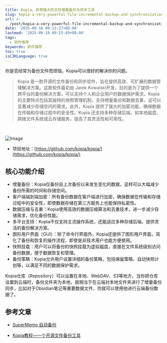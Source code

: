 ```yaml
---
title: Kopia，非常强大的文件增量备份与同步工具
slug: kopia-a-very-powerful-file-incremental-backup-and-synchronization-tool-2aoevm
url: >-
  /post/kopia-a-very-powerful-file-incremental-backup-and-synchronization-tool-2aoevm.html
date: '2025-08-18 09:13:27+08:00'
lastmod: '2025-08-18 09:15:49+08:00'
tags:
  - 软件推荐
keywords: 软件推荐
toc: true
isCJKLanguage: true
---
```






你是否经常为备份文件而烦恼，Kopia可以很好的解决你的问题。

> Kopia 是一款开源的文件备份和同步软件，旨在提供高效、可扩展的数据管理解决方案。这款软件最初由 Jarek Kowalski开发，目的是为了提供一个跨平台的备份解决方案，可以支持个人和企业用户的数据保护需求。Kopia 的主要特点包括其独特的快照管理机制，支持增量备份和数据去重，这可以显著减少存储空间的需求。此外，Kopia 提供了强大的加密功能，确保数据在传输和存储过程中的安全性。Kopia 还支持多种存储后端，如本地磁盘、网络文件系统或云存储服务，提高了其灵活性和可用性。

‍

![Image](/images/2025/network-asset-50d38a4c-1d2c-4b87-8c36-a2816566ac55-20250818091528-ti3kv7y.jpg)

- 项目地址：[https://github.com/kopia/kopia/](https://github.com/kopia/kopia/)

## 核心功能介绍

- 增量备份：Kopia仅备份自上次备份以来发生变化的数据，这样可以大幅减少备份所需的时间和存储空间。
- 客户端端到端加密：所有备份数据在客户端进行加密，确保数据在传输和存储过程中的安全性，即使数据存储在第三方服务上也能保持私密性。
- 数据压缩与去重：Kopia使用高效的数据压缩算法和去重技术，进一步减少存储需求，优化备份性能。
- 多平台支持：Kopia不仅支持主流操作系统，还能适应多种存储后端，提供灵活的备份解决方案。
- 图形用户界面（GUI）：除了命令行界面外，Kopia还提供了图形用户界面，简化了备份和恢复的操作流程，即使是非技术用户也能方便使用。
- 快照挂载：用户可以将备份的快照挂载为虚拟磁盘，直接在文件系统级别访问备份数据，便于数据恢复和管理。
- 备份策略：Kopia允许用户设置详细的备份策略，包括保留策略、自动快照计划等，以满足不同的数据保护需求。

Kopia仓库（Repository）可以设置在本地、WebDAV、S3等地方，当你把仓库设置到云端时，备份文件夹为本地，就相当于在云端对本地文件夹进行了增量备份同步，比如对于Obsidian笔记等重要数据文件，你就可以使用他进行云端备份数据了。

## 参考文章

- [SuperMemo 自动备份](https://zhuanlan.zhihu.com/p/351606263)

- [Kopia教程—一个开源文件备份工具](https://forum-zh.obsidian.md/t/topic/3944)

‍
